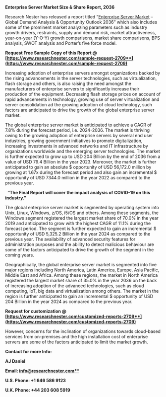 ﻿**Enterprise Server Market Size & Share Report, 2036**

Research Nester has released a report titled “[Enterprise Server Market](https://www.researchnester.com/reports/enterprise-server-market/2709) – Global Demand Analysis & Opportunity Outlook 2036” which also includes some of the prominent market analyzing parameters such as industry growth drivers, restraints, supply and demand risk, market attractiveness, year-on-year (Y-O-Y) growth comparisons, market share comparisons, BPS analysis, SWOT analysis and Porter’s five force model.

**Request Free Sample Copy of this Report @ [https://www.researchnester.com/sample-request-2709**](https://www.researchnester.com/sample-request-2709)**

Increasing adoption of enterprise servers amongst organizations backed by the rising advancements in the server technologies, such as virtualization, flash storage and others, is also raising the need amongst the manufacturers of enterprise servers to significantly increase their production of the equipment. Decreasing flash storage prices on account of rapid advancements in technology, growing use of server virtualization and server consolidation ad the growing adoption of cloud technology, such factors are anticipated to drive the growth of the global enterprise server market.

The global enterprise server market is anticipated to achieve a CAGR of 7.8% during the forecast period, i.e. 2024-2036. The market is thriving owing to the growing adoption of enterprise servers by several end user industries, growing government initiatives to promote digitalization, increasing investments in advanced networks and IT infrastructure by organizations worldwide and the emerging server technologies. The market is further expected to grow up to USD 204 Billion by the end of 2036 from a value of USD 79.4 Billion in the year 2023. Moreover, the market is further anticipated to gain an absolute $ opportunity of USD 56,172.0 million by growing at 1.67x during the forecast period and also gain an incremental $ opportunity of USD 7344.0 million in the year 2022 as compared to the previous year.

` `**“The Final Report will cover the impact analysis of COVID-19 on this industry.”**

The global enterprise server market is segmented by operating system into Unix, Linux, Windows, z/OS, i5/OS and others. Among these segments, the Windows segment registered the largest market share of 70.0% in the year 2019 and anticipated to grow with the highest CAGR of 11.1% during the forecast period. The segment is further expected to gain an incremental $ opportunity of USD 5,325.2 Billion in the year 2024 as compared to the previous year. The availability of advanced security features for administration purposes and the ability to detect malicious behaviour are some of the factors anticipated to drive the growth of the segment in the coming years.

Geographically, the global enterprise server market is segmented into five major regions including North America, Latin America, Europe, Asia Pacific, Middle East and Africa. Among these regions, the market in North America registered the largest market share of 35.0% in the year 2036 on the back of increasing adoption of the advanced technologies, such as cloud computing, IoT, big data and virtualization among others. The market in the region is further anticipated to gain an incremental $ opportunity of USD 204 Billion in the year 2024 as compared to the previous year.

**Request for customization @ [https://www.researchnester.com/customized-reports-2709**](https://www.researchnester.com/customized-reports-2709)**

However, concerns for the inclination of organizations towards cloud-based services from on-premises and the high installation cost of enterprise servers are some of the factors anticipated to limit the market growth.

**Contact for more Info:**

**AJ Daniel**

**Email: [info@researchnester.com**](mailto:info@researchnester.com)**

**U.S. Phone: +1 646 586 9123** 

**U.K. Phone: +44 203 608 5919**
